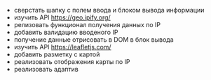 -  сверстать шапку с полем ввода и блоком  вывода информации 
- изучить API  https://geo.ipify.org/
- релизовать функционал получения данных по IP 
- добавить валидацию вводеного IP 
- получение данные отрисовать  в DOM  в блок вывода 
- изучить API https://leafletjs.com/
- добавить разметку с картой 
- реализовать отображения карты по IP 
- реализовать адаптив